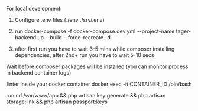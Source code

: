 For local development:

1. Configure .env files (./env ./srv/.env)

2. run docker-compose -f docker-compose.dev.yml --project-name tager-backend up --build --force-recreate -d

3. after first run you have to wait 3-5 mins while composer installing dependencies, after 2nd+ run you have to wait 5-10 secs

Wait before composer packages will be installed (you can monitor process in backend container logs)

Enter inside your docker container docker exec -it CONTAINER_ID /bin/bash

run cd /var/www/app && php artisan key:generate && php artisan storage:link && php artisan passport:keys